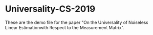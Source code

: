 # Universality-CS-2019

These are the demo file for the paper "On the Universality of Noiseless Linear Estimationwith Respect to the Measurement Matrix".
